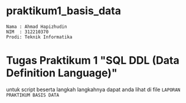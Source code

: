 # praktikum1_basis_data
```
Nama : Ahmad Hapizhudin
NIM  : 312210370
Prodi: Teknik Informatika
```
# Tugas Praktikum 1  "SQL DDL (Data Definition Language)"

untuk script beserta langkah langkahnya dapat anda lihat di file `LAPORAN PRAKTIKUM BASIS DATA`


